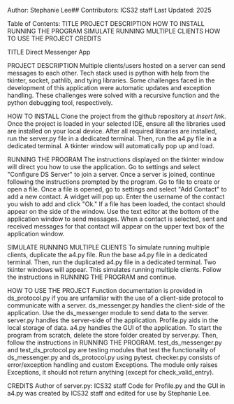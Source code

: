 Author: Stephanie Lee##
Contributors: ICS32 staff
Last Updated: 2025

Table of Contents:
TITLE
PROJECT DESCRIPTION
HOW TO INSTALL
RUNNING THE PROGRAM
SIMULATE RUNNING MULTIPLE CLIENTS
HOW TO USE THE PROJECT
CREDITS

TITLE
Direct Messenger App

PROJECT DESCRIPTION
Multiple clients/users hosted on a server can send messages to each other.
Tech stack used is python with help from the tkinter, socket, pathlib, and tying libraries.
Some challenges faced in the development of this application were automatic updates
and exception handling. These challenges were solved with a recursive function and
the python debugging tool, respectively.

HOW TO INSTALL
Clone the project from the github repository at *insert link*.
Once the project is loaded in your selected IDE, ensure all the libraries used are
installed on your local device. After all required libraries are installed, run the
server.py file in a dedicated terminal. Then, run the a4.py file in a dedicated terminal.
A tkinter window will automatically pop up and load.

RUNNING THE PROGRAM
The instructions displayed on the tkinter window will direct you how to use the application.
Go to settings and select "Configure DS Server" to join a server. Once a server is joined,
continue following the instructions prompted by the program. Go to file to create or open
a file. Once a file is opened, go to settings and select "Add Contact" to add a new contact.
A widget will pop up. Enter the username of the contact you wish to add and click "Ok." If
a file has been loaded, the contact should appear on the side of the window. Use the text
editor at the bottom of the application window to send messages. When a contact is selected,
sent and received messages for that contact will appear on the upper text box of the
application window.

SIMULATE RUNNING MULTIPLE CLIENTS
To simulate running multiple clients, duplicate the a4.py file. Run the base a4.py file in
a dedicated terminal. Then, run the duplicated a4.py file in a dedicated terminal. Two tkinter
windows will appear. This simulates running multiple clients. Follow the instructions in
RUNNING THE PROGRAM and continue.

HOW TO USE THE PROJECT
Function documentation is provided in ds_protocol.py if you are unfamiliar with the use
of a client-side protocol to communicate with a server.
ds_messenger.py handles the client-side of the application. Use the ds_messenger
module to send data to the server.
server.py handles the server-side of the application.
Profile.py aids in the local storage of data.
a4.py handles the GUI of the application.
To start the program from scratch, delete the store folder created by server.py. Then,
follow the instructions in RUNNING THE PROGRAM.
test_ds_messenger.py and test_ds_protocol.py are testing modules that test the functionality
of ds_messenger.py and ds_protocol.py using pytest.
checker.py consists of error/exception handling and custom Exceptions. The module only raises
Exceptions, it should not return anything (except for check_valid_entry).

CREDITS
Author of server.py: ICS32 staff
Code for Profile.py and the GUI in a4.py was created by ICS32 staff and edited for use
by Stephanie Lee.
